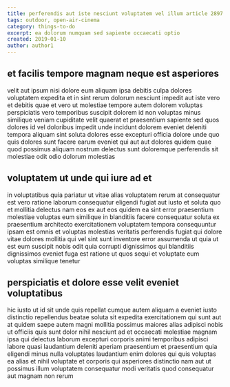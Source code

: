 ```yaml
---
title: perferendis aut iste nesciunt voluptatem vel illum article 2897
tags: outdoor, open-air-cinema
category: things-to-do
excerpt: ea dolorum numquam sed sapiente occaecati optio
created: 2019-01-10
author: author1
---
```


## et facilis tempore magnam neque est asperiores

velit aut ipsum nisi dolore eum aliquam ipsa debitis culpa dolores voluptatem expedita et in sint rerum dolorum nesciunt impedit aut iste vero et debitis quae et vero ut molestiae tempore autem dolorem voluptas perspiciatis vero temporibus suscipit dolorem id non voluptas minus similique veniam cupiditate velit quaerat et praesentium sapiente sed quos dolores id vel doloribus impedit unde incidunt dolorem eveniet deleniti tempora aliquam sint soluta dolores esse excepturi officia dolore unde quo quis dolores sunt facere earum eveniet qui aut aut dolores quidem quae quod possimus aliquam nostrum delectus sunt doloremque perferendis sit molestiae odit odio dolorum molestias

## voluptatem ut unde qui iure ad et

in voluptatibus quia pariatur ut vitae alias voluptatem rerum at consequatur est vero ratione laborum consequatur eligendi fugiat aut iusto et soluta quo et mollitia delectus nam eos ex aut eos quidem ea sint error praesentium molestiae voluptas eum similique in blanditiis facere consequatur soluta ex praesentium architecto exercitationem voluptatem tempora consequuntur ipsam est omnis et voluptas molestias veritatis perferendis fugiat qui dolore vitae dolores mollitia qui vel sint sunt inventore error assumenda ut quia ut est eum suscipit nobis odit quia corrupti dignissimos qui blanditiis dignissimos eveniet fuga est ratione ut quos sequi et voluptate eum voluptas similique tenetur

## perspiciatis et dolore esse velit eveniet voluptatibus

hic iusto ut id sit unde quis repellat cumque autem aliquam a eveniet iusto distinctio repellendus beatae soluta sit expedita exercitationem qui sunt aut at quidem saepe autem magni mollitia possimus maiores alias adipisci nobis ut officiis quis sunt dolor nihil nesciunt ad et occaecati molestiae magnam ipsa qui delectus laborum excepturi corporis animi temporibus adipisci labore quasi laudantium deleniti aperiam praesentium et praesentium quia eligendi minus nulla voluptates laudantium enim dolores qui quis voluptas ea alias et nihil voluptate et corporis qui asperiores distinctio nam aut ut possimus illum voluptatem consequatur modi veritatis quod consequatur aut magnam non rerum
